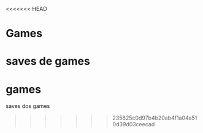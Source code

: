 <<<<<<< HEAD
# Games
saves de games
=======
# games
saves dos games 
>>>>>>> 235825c0d97b4b20ab4f1a04a510d39d03ceecad
